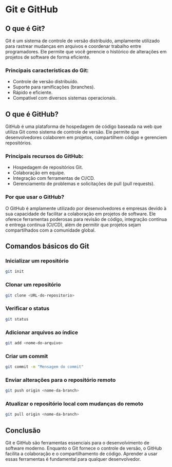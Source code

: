 # Git e GitHub

## O que é Git?
Git é um sistema de controle de versão distribuído, amplamente utilizado para rastrear mudanças em arquivos e coordenar trabalho entre programadores. Ele permite que você gerencie o histórico de alterações em projetos de software de forma eficiente.

### Principais características do Git:
- Controle de versão distribuído.
- Suporte para ramificações (branches).
- Rápido e eficiente.
- Compatível com diversos sistemas operacionais.

## O que é GitHub?
GitHub é uma plataforma de hospedagem de código baseada na web que utiliza Git como sistema de controle de versão. Ele permite que desenvolvedores colaborem em projetos, compartilhem código e gerenciem repositórios.

### Principais recursos do GitHub:
- Hospedagem de repositórios Git.
- Colaboração em equipe.
- Integração com ferramentas de CI/CD.
- Gerenciamento de problemas e solicitações de pull (pull requests).

### Por que usar o GitHub?
O GitHub é amplamente utilizado por desenvolvedores e empresas devido à sua capacidade de facilitar a colaboração em projetos de software. Ele oferece ferramentas poderosas para revisão de código, integração contínua e entrega contínua (CI/CD), além de permitir que projetos sejam compartilhados com a comunidade global.

## Comandos básicos do Git

### Inicializar um repositório
```bash
git init
```

### Clonar um repositório
```bash
git clone <URL-do-repositorio>
```

### Verificar o status
```bash
git status
```

### Adicionar arquivos ao índice
```bash
git add <nome-do-arquivo>
```

### Criar um commit
```bash
git commit -m "Mensagem do commit"
```

### Enviar alterações para o repositório remoto
```bash
git push origin <nome-da-branch>
```

### Atualizar o repositório local com mudanças do remoto
```bash
git pull origin <nome-da-branch>
```

## Conclusão
Git e GitHub são ferramentas essenciais para o desenvolvimento de software moderno. Enquanto o Git fornece o controle de versão, o GitHub facilita a colaboração e o compartilhamento de código. Aprender a usar essas ferramentas é fundamental para qualquer desenvolvedor.